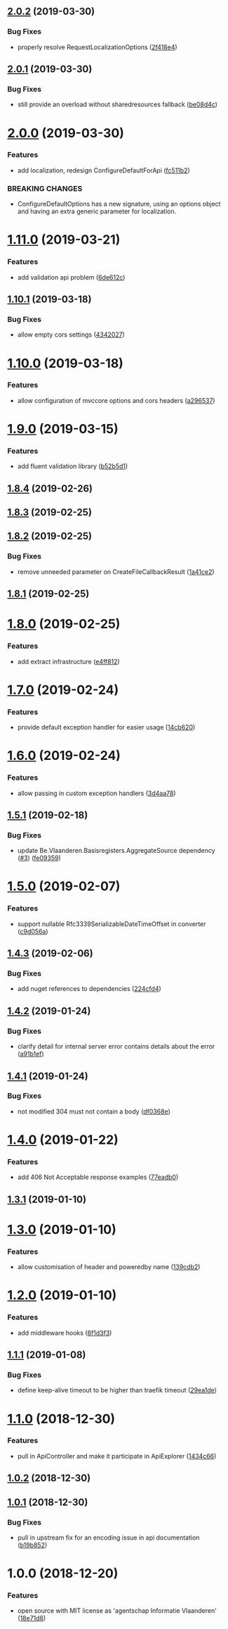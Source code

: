 ## [2.0.2](https://github.com/informatievlaanderen/api/compare/v2.0.1...v2.0.2) (2019-03-30)


### Bug Fixes

* properly resolve RequestLocalizationOptions ([2f418e4](https://github.com/informatievlaanderen/api/commit/2f418e4))

## [2.0.1](https://github.com/informatievlaanderen/api/compare/v2.0.0...v2.0.1) (2019-03-30)


### Bug Fixes

* still provide an overload without sharedresources fallback ([be08d4c](https://github.com/informatievlaanderen/api/commit/be08d4c))

# [2.0.0](https://github.com/informatievlaanderen/api/compare/v1.11.0...v2.0.0) (2019-03-30)


### Features

* add localization, redesign ConfigureDefaultForApi ([fc511b2](https://github.com/informatievlaanderen/api/commit/fc511b2))


### BREAKING CHANGES

* ConfigureDefaultOptions has a new signature, using an options object and having an
extra generic parameter for localization.

# [1.11.0](https://github.com/informatievlaanderen/api/compare/v1.10.1...v1.11.0) (2019-03-21)


### Features

* add validation api problem ([6de612c](https://github.com/informatievlaanderen/api/commit/6de612c))

## [1.10.1](https://github.com/informatievlaanderen/api/compare/v1.10.0...v1.10.1) (2019-03-18)


### Bug Fixes

* allow empty cors settings ([4342027](https://github.com/informatievlaanderen/api/commit/4342027))

# [1.10.0](https://github.com/informatievlaanderen/api/compare/v1.9.0...v1.10.0) (2019-03-18)


### Features

* allow configuration of mvccore options and cors headers ([a296537](https://github.com/informatievlaanderen/api/commit/a296537))

# [1.9.0](https://github.com/informatievlaanderen/api/compare/v1.8.4...v1.9.0) (2019-03-15)


### Features

* add fluent validation library ([b52b5d1](https://github.com/informatievlaanderen/api/commit/b52b5d1))

## [1.8.4](https://github.com/informatievlaanderen/api/compare/v1.8.3...v1.8.4) (2019-02-26)

## [1.8.3](https://github.com/informatievlaanderen/api/compare/v1.8.2...v1.8.3) (2019-02-25)

## [1.8.2](https://github.com/informatievlaanderen/api/compare/v1.8.1...v1.8.2) (2019-02-25)


### Bug Fixes

* remove unneeded parameter on CreateFileCallbackResult ([1a41ce2](https://github.com/informatievlaanderen/api/commit/1a41ce2))

## [1.8.1](https://github.com/informatievlaanderen/api/compare/v1.8.0...v1.8.1) (2019-02-25)

# [1.8.0](https://github.com/informatievlaanderen/api/compare/v1.7.0...v1.8.0) (2019-02-25)


### Features

* add extract infrastructure ([e4ff812](https://github.com/informatievlaanderen/api/commit/e4ff812))

# [1.7.0](https://github.com/informatievlaanderen/api/compare/v1.6.0...v1.7.0) (2019-02-24)


### Features

* provide default exception handler for easier usage ([14cb620](https://github.com/informatievlaanderen/api/commit/14cb620))

# [1.6.0](https://github.com/informatievlaanderen/api/compare/v1.5.1...v1.6.0) (2019-02-24)


### Features

* allow passing in custom exception handlers ([3d4aa78](https://github.com/informatievlaanderen/api/commit/3d4aa78))

## [1.5.1](https://github.com/informatievlaanderen/api/compare/v1.5.0...v1.5.1) (2019-02-18)


### Bug Fixes

* update Be.Vlaanderen.Basisregisters.AggregateSource dependency ([#3](https://github.com/informatievlaanderen/api/issues/3)) ([fe09359](https://github.com/informatievlaanderen/api/commit/fe09359))

# [1.5.0](https://github.com/informatievlaanderen/api/compare/v1.4.3...v1.5.0) (2019-02-07)


### Features

* support nullable Rfc3339SerializableDateTimeOffset in converter ([c9d056a](https://github.com/informatievlaanderen/api/commit/c9d056a))

## [1.4.3](https://github.com/informatievlaanderen/api/compare/v1.4.2...v1.4.3) (2019-02-06)


### Bug Fixes

* add nuget references to dependencies ([224cfd4](https://github.com/informatievlaanderen/api/commit/224cfd4))

## [1.4.2](https://github.com/informatievlaanderen/api/compare/v1.4.1...v1.4.2) (2019-01-24)


### Bug Fixes

* clarify detail for internal server error contains details about the error ([a91b1ef](https://github.com/informatievlaanderen/api/commit/a91b1ef))

## [1.4.1](https://github.com/informatievlaanderen/api/compare/v1.4.0...v1.4.1) (2019-01-24)


### Bug Fixes

* not modified 304 must not contain a body ([df0368e](https://github.com/informatievlaanderen/api/commit/df0368e))

# [1.4.0](https://github.com/informatievlaanderen/api/compare/v1.3.1...v1.4.0) (2019-01-22)


### Features

* add 406 Not Acceptable response examples ([77eadb0](https://github.com/informatievlaanderen/api/commit/77eadb0))

## [1.3.1](https://github.com/informatievlaanderen/api/compare/v1.3.0...v1.3.1) (2019-01-10)

# [1.3.0](https://github.com/informatievlaanderen/api/compare/v1.2.0...v1.3.0) (2019-01-10)


### Features

* allow customisation of header and poweredby name ([139cdb2](https://github.com/informatievlaanderen/api/commit/139cdb2))

# [1.2.0](https://github.com/informatievlaanderen/api/compare/v1.1.1...v1.2.0) (2019-01-10)


### Features

* add middleware hooks ([6f1d3f3](https://github.com/informatievlaanderen/api/commit/6f1d3f3))

## [1.1.1](https://github.com/informatievlaanderen/api/compare/v1.1.0...v1.1.1) (2019-01-08)


### Bug Fixes

* define keep-alive timeout to be higher than traefik timeout ([29ea1de](https://github.com/informatievlaanderen/api/commit/29ea1de))

# [1.1.0](https://github.com/informatievlaanderen/api/compare/v1.0.2...v1.1.0) (2018-12-30)


### Features

* pull in ApiController and make it participate in ApiExplorer ([1434c66](https://github.com/informatievlaanderen/api/commit/1434c66))

## [1.0.2](https://github.com/informatievlaanderen/api/compare/v1.0.1...v1.0.2) (2018-12-30)

## [1.0.1](https://github.com/informatievlaanderen/api/compare/v1.0.0...v1.0.1) (2018-12-30)


### Bug Fixes

* pull in upstream fix for an encoding issue in api documentation ([b19b852](https://github.com/informatievlaanderen/api/commit/b19b852))

# 1.0.0 (2018-12-20)


### Features

* open source with MIT license as 'agentschap Informatie Vlaanderen' ([18e71d8](https://github.com/informatievlaanderen/api/commit/18e71d8))
